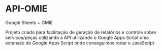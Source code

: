 # API-OMIE
Google Sheets + OMIE

Projeto criado para facilitação de geração de relatórios e controle sobre serviços/peças utilizando a API utilizando o Google Apps Script uma extensão do Google Apps Script onde conseguimos rodar o JavaScript
